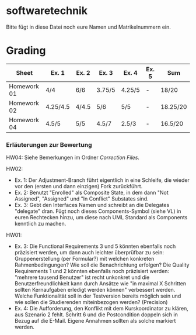 # softwaretechnik

Bitte fügt in diese Datei noch eure Namen und Matrikelnummern ein.

# Grading

| Sheet       | Ex. 1    | Ex. 2    | Ex. 3    | Ex. 4    | Ex. 5    | Sum      |
| ----------- | -------- | -------- | -------- | -------- | -------- | -------- |
| Homework 01 | 4/4      | 6/6      | 3.75/5   | 4.25/5   | -        | 18/20    |
| Homework 02 | 4.25/4.5 | 4/4.5    | 5/6      | 5/5      | -        | 18.25/20 |
| Homework 04 | 4.5/5   | 5/5       | 4.5/7    | 2.5/3    | -        | 16.5/20  |

### Erläuterungen zur Bewertung

HW04: Siehe Bemerkungen im Ordner *Correction Files*.

HW02:
- Ex. 1: Der Adjustment-Branch führt eigentlich in eine Schleife, die wieder vor den (ersten und dann einzigen) Fork zurückführt.
- Ex. 2: Benutzt "Enrolled" als Composite State, in dem dann "Not Assigned", "Assigned" und "In Conflict" Substates sind.
- Ex. 3: Gebt den Interfaces Namen und schreibt an die Delegates "delegate" dran. Fügt noch dieses Components-Symbol (siehe VL) in euren Rechtecken hinzu, um diese nach UML Standard als Components kenntlich zu machen.

HW01:
- Ex. 3: Die Functional Requirements 3 und 5 könnten ebenfalls noch präzisiert werden, um dann auch leichter überprüfbar zu sein: Gruppenerstellung (per Formular?) mit welchen konkreten Rahmenbedingungen? Wie soll die Benachrichtung erfolgen? Die Quality Requirements 1 und 2 könnten ebenfalls noch präzisiert werden: "mehrere tausend Benutzer" ist recht unkonkret und die Benutzerfreundlichkeit kann durch Ansätze wie "in maximal X Schritten sollten Kernaufgaben erledigt werden können" verbessert werden. Welche Funktionalität soll in der Testversion bereits möglich sein und wie sollen die Studierenden miteinbezogen werden? (Precision)
- Ex. 4: Die Aufforderung, den Konflikt mit dem Kurskoordinator zu klären, aus Szenario 2 fehlt. Schritt 6 und die Postcondition doppeln sich in Bezug auf die E-Mail. Eigene Annahmen sollten als solche markiert werden.
